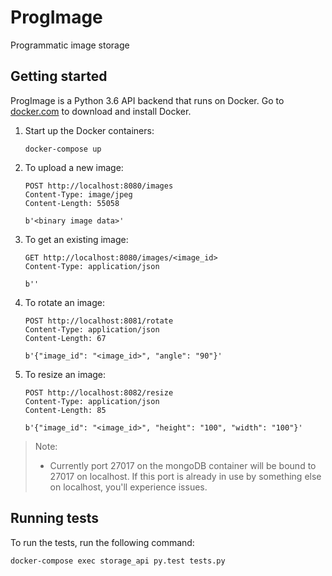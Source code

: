 # ProgImage

Programmatic image storage

## Getting started

ProgImage is a Python 3.6 API backend that runs on Docker. Go to [docker.com](https://www.docker.com/)
to download and install Docker.

1. Start up the Docker containers:

	`docker-compose up`

2. To upload a new image:

	```
	POST http://localhost:8080/images
	Content-Type: image/jpeg
	Content-Length: 55058

	b'<binary image data>'
	```
3. To get an existing image:

	```
	GET http://localhost:8080/images/<image_id>
	Content-Type: application/json

	b''
	```

4. To rotate an image:

	```
	POST http://localhost:8081/rotate
	Content-Type: application/json
	Content-Length: 67

	b'{"image_id": "<image_id>", "angle": "90"}'
	```

5. To resize an image:

	```
	POST http://localhost:8082/resize
	Content-Type: application/json
	Content-Length: 85

	b'{"image_id": "<image_id>", "height": "100", "width": "100"}'
	```

> Note:
> * Currently port 27017 on the mongoDB container will be bound to 27017 on localhost. If this port is already in use by something else on localhost, you'll experience issues.

## Running tests

To run the tests, run the following command:

	docker-compose exec storage_api py.test tests.py